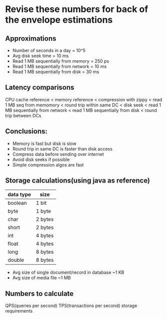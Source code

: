 # Revise these numbers for back of the envelope estimations
## Approximations
- Number of seconds in a day = 10^5
- Avg disk seek time = 10 ms
- Read 1 MB sequentially from memory = 250 ps
- Read 1 MB sequentially from network = 10 ms
- Read 1 MB sequentially from disk = 30 ms

## Latency comparisons
CPU cache reference < memory reference < compression with zippy < read 1 MB seq from memomory < round trip within same DC < disk seek < read 1 MB sequentially from network < read 1 MB sequentially from disk < round trip between DCs

## Conclusions:
- Memory is fast but disk is slow
- Round trip in same DC is faster than disk access
- Compress data before sending over internet
- Avoid disk seeks if possible
- Simple compression algos are fast

## Storage calculations(using java as reference)
| data type  |  size |
| ------------- | ------------- |
| boolean  | 1 bit  |
| byte  | 1 byte  |
| char | 2 bytes|
| short | 2 bytes|
| int | 4 bytes|
| float | 4 bytes|
| long | 8 bytes |
| double | 8 bytes |
 
- Avg size of single document/record in database ~1 KB
- Avg size of media file ~1 MB


## Numbers to calculate
QPS(queries per second)
TPS(transactions per second)
storage requirements


